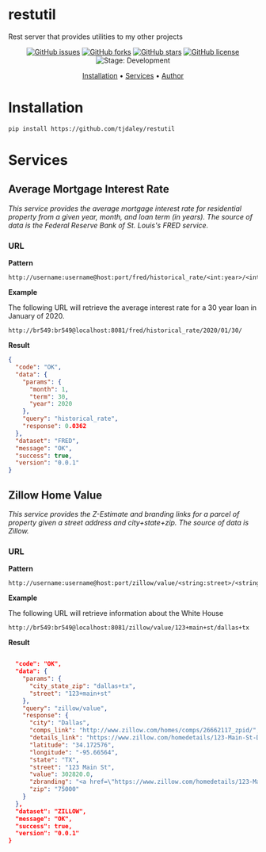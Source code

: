 # restutil
Rest server that provides utilities to my other projects
<p align="center">
    <a href="https://github.com/tjdaley/restutil/issues"><img alt="GitHub issues" src="https://img.shields.io/github/issues/tjdaley/restutil"></a>
    <a href="https://github.com/tjdaley/restutil/network"><img alt="GitHub forks" src="https://img.shields.io/github/forks/tjdaley/restutil"></a>
    <a href="https://github.com/tjdaley/restutil/stargazers"><img alt="GitHub stars" src="https://img.shields.io/github/stars/tjdaley/restutil"><a>
    <a href="https://github.com/tjdaley/restutil/blob/master/LICENSE"><img alt="GitHub license" src="https://img.shields.io/github/license/tjdaley/restutil"></a>
    <img alt="Stage: Development" src="https://img.shields.io/badge/stage-Development-orange">
</p>
<p align="center">
    <a href="#installation">Installation</a> &bull;
    <a href="#services">Services</a> &bull;
    <a href="#author">Author</a>
</p>

<a href="#installation"></a>
# Installation

```
pip install https://github.com/tjdaley/restutil
```

<a href="#services"></a>
# Services

## Average Mortgage Interest Rate
*This service provides the average mortgage interest rate for residential property from a given year, month, and loan term (in years). The
source of data is the Federal Reserve Bank of St. Louis's FRED service.*

### URL

**Pattern**
```
http://username:username@host:port/fred/historical_rate/<int:year>/<int:month>/<int:term>/
```

**Example**

The following URL will retrieve the average interest rate for a 30 year loan in January of 2020.

```
http://br549:br549@localhost:8081/fred/historical_rate/2020/01/30/
```

**Result**
```json
{
  "code": "OK", 
  "data": {
    "params": {
      "month": 1, 
      "term": 30, 
      "year": 2020
    }, 
    "query": "historical_rate", 
    "response": 0.0362
  }, 
  "dataset": "FRED", 
  "message": "OK", 
  "success": true, 
  "version": "0.0.1"
}
```
## Zillow Home Value
*This service provides the Z-Estimate and branding links for a parcel of property given a street address and city+state+zip. The
source of data is Zillow.*

### URL

**Pattern**
```
http://username:username@host:port/zillow/value/<string:street>/<string:city_state_zip>/
```

**Example**

The following URL will retrieve information about the White House

```
http://br549:br549@localhost:8081/zillow/value/123+main+st/dallas+tx
```

**Result**
```json

  "code": "OK", 
  "data": {
    "params": {
      "city_state_zip": "dallas+tx", 
      "street": "123+main+st"
    }, 
    "query": "zillow/value", 
    "response": {
      "city": "Dallas", 
      "comps_link": "http://www.zillow.com/homes/comps/26662117_zpid/", 
      "details_link": "https://www.zillow.com/homedetails/123-Main-St-Dallas-TX-75000/26662117_zpid/", 
      "latitude": "34.172576", 
      "longitude": "-95.66564", 
      "state": "TX", 
      "street": "123 Main St", 
      "value": 302820.0, 
      "zbranding": "<a href=\"https://www.zillow.com/homedetails/123-Main-St-Dallas-TX-75000/26662117_zpid/\">See more details for 123 Main St on Zillow.</a>", 
      "zip": "75000"
    }
  }, 
  "dataset": "ZILLOW", 
  "message": "OK", 
  "success": true, 
  "version": "0.0.1"
}
```